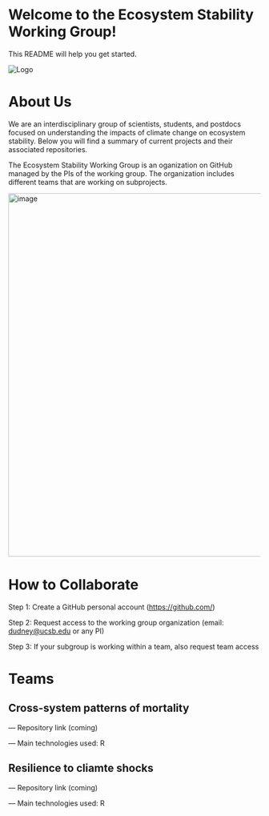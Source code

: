# Welcome to the Ecosystem Stability Working Group! 

This README will help you get started.

![Logo](https://github.com/user-attachments/assets/8416cefb-d40d-4e84-9888-5d9e710bfadb)


# **About Us**

We are an interdisciplinary group of scientists, students, and postdocs focused on understanding the impacts of climate change on ecosystem stability. Below you will find a summary of current projects and their associated repositories.

The Ecosystem Stability Working Group is an oganization on GitHub managed by the PIs of the working group. The organization includes different teams that are working on subprojects. 

<img width="726" alt="image" src="https://github.com/user-attachments/assets/9823f722-7b08-4d70-bcb0-4cc9fa56e3e2">



# **How to Collaborate**

Step 1: Create a GitHub personal account (https://github.com/)

Step 2: Request access to the working group organization (email: dudney@ucsb.edu or any PI)

Step 3: If your subgroup is working within a team, also request team access


# **Teams**


## **Cross-system patterns of mortality**
— Repository link (coming)

— Main technologies used: R

## **Resilience to cliamte shocks**

— Repository link (coming)

— Main technologies used: R



